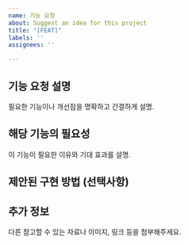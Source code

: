 ```yaml
---
name: 기능 요청
about: Suggest an idea for this project
title: "[FEAT]"
labels: ''
assignees: ''

---
```


## 기능 요청 설명
필요한 기능이나 개선점을 명확하고 간결하게 설명.

## 해당 기능의 필요성
이 기능이 필요한 이유와 기대 효과를 설명.

## 제안된 구현 방법 (선택사항)


## 추가 정보
다른 참고할 수 있는 자료나 이미지, 링크 등을 첨부해주세요.
